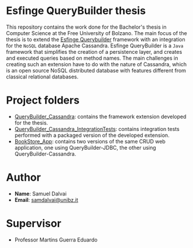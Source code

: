 # Esfinge QueryBuilder thesis

This repository contains the work done for the Bachelor's thesis in Computer Science at the Free University of Bolzano.
The main focus of the thesis is to extend the [Esfinge Querybuilder](http://esfinge.sourceforge.net/Query%20Builder.html) framework with an
integration for the `NoSQL` database Apache Cassandra. Esfinge QueryBuilder is a `Java` framework that simplifies the creation of a persistence layer,
and creates and executed queries based on method names. The main challenges in creating such an extension have to do with the nature of Cassandra,
which is an open source NoSQL distributed database with features different from classical relational databases.

# Project folders

* [QueryBuilder_Cassandra](https://github.com/samdalvai/esfinge-querybuilder-thesis/tree/main/QueryBuilder_Cassandra): contains the framework extension developed for the thesis.
* [QueryBuilder_Cassandra_IntegrationTests](https://github.com/samdalvai/esfinge-querybuilder-thesis/tree/main/QueryBuilder_Cassandra_IntegrationTests): contains integration tests performed with a packaged version of the developed extension.
* [BookStore_App](https://github.com/samdalvai/esfinge-querybuilder-thesis/tree/main/BookStore_APP): contains two versions of the same CRUD web application, one using QueryBuilder-JDBC, the other using QueryBuilder-Cassandra.

# Author

* **Name**: Samuel Dalvai
* **Email**: [samdalvai@unibz.it](mailto:samdalvai@unibz.it)

# Supervisor

* Professor Martins Guerra Eduardo